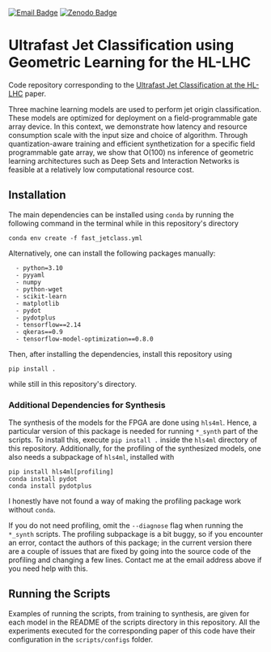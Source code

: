 [![Email Badge](https://img.shields.io/badge/blah-podagiu%40ethz.ch-blue?style=flat-square&logo=minutemailer&logoColor=white&label=%20&labelColor=grey)](mailto:podagiu@ethz.ch)
[![Zenodo Badge](https://img.shields.io/badge/blah-10.5281%2Fzenodo.10553804-blue?style=flat-square&label=Zenodo&labelColor=grey)](https://zenodo.org/records/10553805)

# Ultrafast Jet Classification using Geometric Learning for the HL-LHC

Code repository corresponding to the [Ultrafast Jet Classification at the HL-LHC](https://arxiv.org/abs/2402.01876) paper.

Three machine learning models are used to perform jet origin classification. 
These models are optimized for deployment on a field-programmable gate array device. 
In this context, we demonstrate how latency and resource consumption scale with the input size and choice of algorithm. 
Through quantization-aware training and efficient synthetization for a specific field programmable gate array, we show that O(100) ns inference of geometric learning architectures such as Deep Sets and Interaction Networks is feasible at a relatively low computational resource cost.

## Installation
The main dependencies can be installed using `conda` by running the following command in the terminal while in this repository's directory
```
conda env create -f fast_jetclass.yml
```
Alternatively, one can install the following packages manually:
```
  - python=3.10
  - pyyaml
  - numpy
  - python-wget
  - scikit-learn
  - matplotlib
  - pydot
  - pydotplus
  - tensorflow==2.14
  - qkeras==0.9
  - tensorflow-model-optimization==0.8.0
```

Then, after installing the dependencies, install this repository using
```
pip install .
```
while still in this repository's directory.

### Additional Dependencies for Synthesis
The synthesis of the models for the FPGA are done using `hls4ml`.
Hence, a particular version of this package is needed for running `*_synth` part of the scripts.
To install this, execute `pip install .` inside the `hls4ml` directory of this repository.
Additionally, for the profiling of the synthesized models, one also needs a subpackage of `hls4ml`, installed with
```
pip install hls4ml[profiling]
conda install pydot
conda install pydotplus
```
I honestly have not found a way of making the profiling package work without `conda`.

If you do not need profiling, omit the `--diagnose` flag when running the `*_synth` scripts.
The profiling subpackage is a bit buggy, so if you encounter an error, contact the authors of this package; in the current version there are a couple of issues that are fixed by going into the source code of the profiling and changing a few lines.
Contact me at the email address above if you need help with this.

## Running the Scripts
Examples of running the scripts, from training to synthesis, are given for each model in the README of the scripts directory in this repository.
All the experiments executed for the corresponding paper of this code have their configuration in the `scripts/configs` folder.

